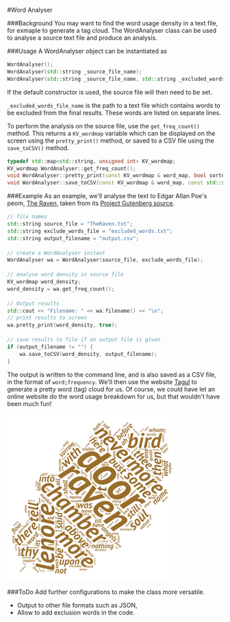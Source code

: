 #Word Analyser

###Background
You may want to find the word usage density in a text file, for exmaple to generate a tag cloud. The WordAnalyser class can be used to analyse a source text file and produce an analysis.

###Usage
A WordAnalyser object can be instantiated as
```c++
WordAnalyser();
WordAnalyser(std::string _source_file_name);
WordAnalyser(std::string _source_file_name, std::string _excluded_words_file_name);
```
If the default constructor is used, the source file will then need to be set.

`_excluded_words_file_name` is the path to a text file which contains words to be excluded from the final results. These words are listed on separate lines.

To perform the analysis on the source file, use the `get_freq_count()` method. This returns a `KV_wordmap` variable which can be displayed on the screen using the `pretty_print()` method, or saved to a CSV file using the `save_toCSV()` method.
```c++
typedef std::map<std::string, unsigned int> KV_wordmap;
KV_wordmap WordAnalyser::get_freq_count();
void WordAnalyser::pretty_print(const KV_wordmap & word_map, bool sorted = false);
void WordAnalyser::save_toCSV(const KV_wordmap & word_map, const std::string & output_file_name, const std::string & separator = ";");
```

###Example
As an example, we'll analyse the text to Edgar Allan Poe's peom, [The Raven](http://en.wikipedia.org/wiki/The_Raven), taken from its [Project Gutenberg source](http://www.gutenberg.org/ebooks/17192).

```c++
// file names
std::string source_file = "TheRaven.txt";
std::string exclude_words_file = "excluded_words.txt";
std::string output_filename = "output.csv";

// create a WordAnalyser instant
WordAnalyser wa = WordAnalyser(source_file, exclude_words_file);

// analyse word density in source file
KV_wordmap word_density;
word_density = wa.get_freq_count();

// Output results
std::cout << "Filename: " << wa.filename() << "\n";
// print results to screen
wa.pretty_print(word_density, true);

// save results to file if an output file is given
if (output_filename != "") {
    wa.save_toCSV(word_density, output_filename);
}
```

The output is written to the command line, and is also saved as a CSV file, in the format of `word;frequency`. We'll then use the website [Tagul](https://tagul.com/) to generate a pretty word (tag) cloud for us. Of course, we could have let an online website do the word usage breakdown for us, but that wouldn't have been much fun!

![The Raven - word cloud](tag_cloud_the_raven.png)

###ToDo
Add further configurations to make the class more versatile.

- Output to other file formats such as JSON,
- Allow to add exclusion words in the code.

